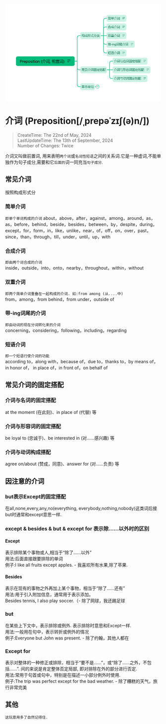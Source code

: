 ![Mind Map](./Preposition%20Mind%20Map.png)
# 介词 (Preposition[/ˌprepəˈzɪʃ(ə)n/])
> CreateTime: The 22nd of May, 2024    
> LastUpdateTime: The 13th of September, 2024    
> Number of Changes: Twice

介词又叫做前置词, 用来表明`两个词`或`名词性短语`之间的关系词.它是一种虚词,不能单独作为句子成分,需要和它`后面的`词一同充当`句子成分`.

## 常见介词
按照构成形式分

### 简单介词
`即单个单词构成的介词`
about，above，after，against，among，around，as，as，before，behind，beside，besides，between，by，despite，during，except，for，form，in，like，unlike，near，of，off，on，over，past，since，than，through，till，under，until，up，with

### 合成介词
`即由两个词合成的介词`  
inside，outside，into，onto，nearby，throughout，within，without

### 双重介词
`即两个简单介词重叠在一起构成的介词. 如:from among (从....中)`  
from，among，from behind，from under，outside of

### 带-ing词尾的介词
`即由动词的现在分词转化来的介词`  
concerning，considering，following，including，regarding

### 短语介词
`即一个短语行使介词的功能`  
according to，along with，because of，due to，thanks to，by means of，in honor of， in place of，in front of，on behalf of

## 常见介词的固定搭配

### 介词与名词的固定搭配
at the moment (在此刻)、in place of (代替) 等

### 介词与形容词的固定搭配
be loyal to (忠诚于)、be interested in (对......感兴趣) 等

### 介词与动词构成搭配
agree on/about (赞成，同意)、answer for (对......负责) 等

## 因注意的介词

### but表示Except的固定搭配
在all,none,every,any,no(everything, everybody,nothing,nobody)这类词后接but时通常和except意思一样.

### except & besides & but & except for 表示除......以外时的区别
#### Except
表示排除某个事物或人,相当于“除了……以外”  
用法:后面直接跟要排除的单词  
例子:I like all fruits except apples. - 我喜欢所有水果,除了苹果.  

#### Besides
表示在现有的事物之外再加上某个事物，相当于“除了……还有”    
用法:用于引入附加信息，通常用于表示添加。  
Besides tennis, I also play soccer.（- 除了网球，我还踢足球  

### but
在某些上下文中，表示排除或例外. 表示排除时意思和Except一样.  
用法:一般用在句中，表示转折或例外的情况  
例子:Everyone but John was present. - 除了约翰，其他人都在

### Except for
表示对整体的一种修正或排除，相当于“要不是……”，或“除了……之外，不包括……”. 间的来说是肯定整体否定局部, 即对排除在外的部分进行否定.  
用法:常用于句首或句中，特别是在描述一小部分例外时使用.  
例子:The trip was perfect except for the bad weather. - 除了糟糕的天气，旅行非常完美  

## 其他
`这玩意用多了自然记得住.`